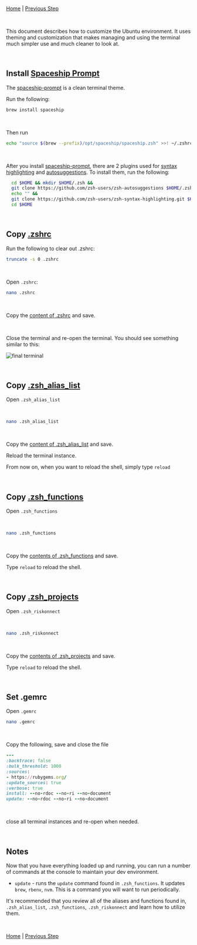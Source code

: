 [Home](README.md) | [Previous Step](https://github.com/scott-knight/linux-on-windows-11/blob/main/setup-rbenv-nvm.md)

<br>

This document describes how to customize the Ubuntu environment. It uses theming and customization that makes managing and using the terminal much simpler use and much cleaner to look at. 

<br>

## Install [Spaceship Prompt](https://github.com/spaceship-prompt/spaceship-prompt)

The [spaceship-prompt](https://github.com/spaceship-prompt/spaceship-prompt) is a clean terminal theme. 

Run the following:

```zsh
brew install spaceship
```

<br>

Then run

```zsh
echo "source $(brew --prefix)/opt/spaceship/spaceship.zsh" >>! ~/.zshrc
```

<br>

After you install [spaceship-prompt](https://github.com/spaceship-prompt/spaceship-prompt), there are 2 plugins used for [syntax highlighting](https://github.com/zsh-users/zsh-syntax-highlighting/blob/master/INSTALL.md#oh-my-zsh) and [autosuggestions](https://github.com/zsh-users/zsh-autosuggestions/blob/master/INSTALL.md#oh-my-zsh). To install them, run the following:

```zsh
  cd $HOME && mkdir $HOME/.zsh &&
  git clone https://github.com/zsh-users/zsh-autosuggestions $HOME/.zsh/zsh-autosuggestions &&
  echo "" &&
  git clone https://github.com/zsh-users/zsh-syntax-highlighting.git $HOME/.zsh/zsh-syntax-highlighting &&
  cd $HOME
```

<br>

## Copy [.zshrc](https://github.com/RK-BCR/BCR-Web/wiki/.zshrc)

Run the following to clear out .zshrc:

```sh
truncate -s 0 .zshrc
```

<br/>

Open `.zshrc`:

```zsh
nano .zshrc
```

<br/>

Copy the [content of .zshrc](https://github.com/scott-knight/linux-on-windows-11/blob/main/ZSHRC.md) and save.

<br>

Close the terminal and re-open the terminal. You should see something similar to this:

![final terminal](https://github.com/user-attachments/assets/f9d4cde8-f021-4b94-badd-c83645bdcd82)

<br>

## Copy [.zsh_alias_list](https://github.com/scott-knight/linux-on-windows-11/blob/main/ZSH_ALIAS_LIST.md)

Open `.zsh_alias_list`

<br/>

```zsh
nano .zsh_alias_list
```

<br/>

Copy the [content of .zsh_alias_list](https://github.com/scott-knight/linux-on-windows-11/blob/main/ZSH_ALIAS_LIST.md) and save.

Reload the terminal instance.

From now on, when you want to reload the shell, simply type `reload`

<br/>

## Copy [.zsh_functions](https://github.com/scott-knight/linux-on-windows-11/blob/main/ZSH_FUNCTIONS.md)

Open `.zsh_functions`

<br/>

```zsh
nano .zsh_functions
```

<br/>

Copy the [contents of .zsh_functions](https://github.com/scott-knight/linux-on-windows-11/blob/main/ZSH_FUNCTIONS.md) and save.

Type `reload` to reload the shell.

<br/>

## Copy [.zsh_projects](https://github.com/scott-knight/linux-on-windows-11/blob/main/ZSH_PROJECTS.md)

Open `.zsh_riskonnect`

<br/>

```zsh
nano .zsh_riskonnect
```

<br/>

Copy the [contents of .zsh_projects](https://github.com/scott-knight/linux-on-windows-11/blob/main/ZSH_PROJECTS.md) and save.

Type `reload` to reload the shell.

<br/>

## Set .gemrc

Open `.gemrc`

```zsh
nano .gemrc
```

<br>

Copy the following, save and close the file

```ruby
---
:backtrace: false
:bulk_threshold: 1000
:sources:
- https://rubygems.org/
:update_sources: true
:verbose: true
install: --no-rdoc --no-ri --no-document
update: --no-rdoc --no-ri --no-document
```

<br>

close all terminal instances and re-open when needed.

<br>

## Notes

Now that you have everything loaded up and running, you can run a number of commands at the console to maintain your dev environment.

* `update` - runs the `update` command found in `.zsh_functions`. It updates `brew`, `rbenv`, `nvm`. This is a command you will want to run periodically.

It's recommended that you review all of the aliases and functions found in, `.zsh_alias_list`, `.zsh_functions`, `.zsh_riskonnect` and learn how to utilize them.

<br>

[Home](README.md) | [Previous Step](https://github.com/scott-knight/linux-on-windows-11/blob/main/setup-rbenv-nvm.md)

